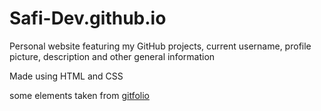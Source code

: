 # Safi-Dev.github.io
Personal website featuring my GitHub projects, current username, profile picture, description and other general information

Made using HTML and CSS


some elements taken from [gitfolio](https://github.com/imfunniee/gitfolio)

